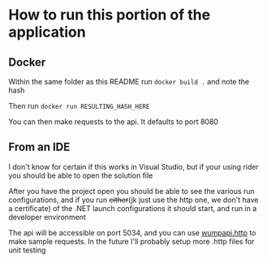 # How to run this portion of the application
## Docker
Within the same folder as this README run ```docker build .``` and note the hash

Then run ```docker run RESULTING_HASH_HERE```

You can then make requests to the api. It defaults to port 8080
## From an IDE
I don't know for certain if this works in Visual Studio, but if your using rider you should be able to open the solution file

After you have the project open you should be able to see the various run configurations, and if you run ~~either~~(jk just use the http one, we don't have a certificate) of the .NET launch configurations it should start, and run in a developer environment

The api will be accessible on port 5034, and you can use [wumpapi.http]() to make sample requests. In the future I'll probably setup more .http files for unit testing
